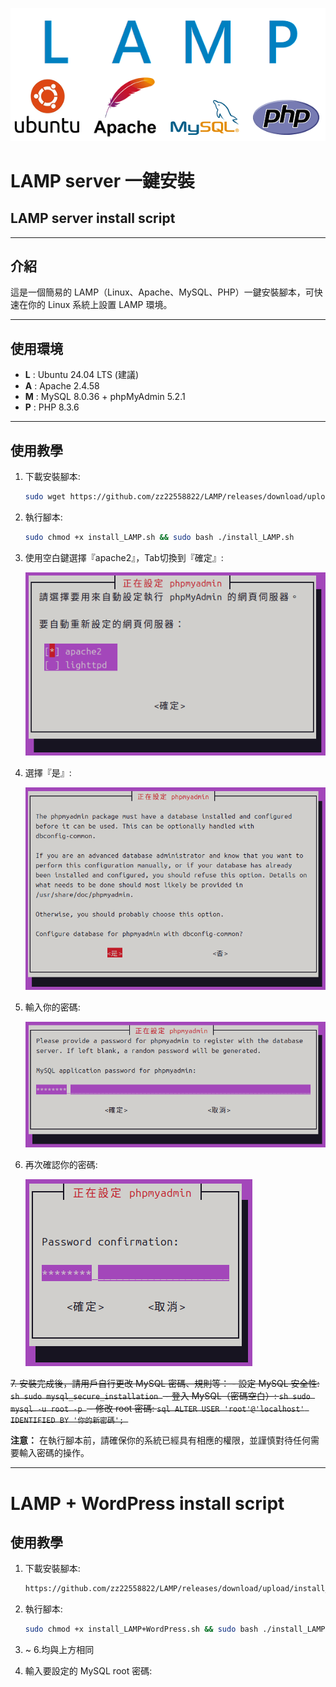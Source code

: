 ![LAMP server cover](https://github.com/zz22558822/LAMP/blob/main/img/LAMP%20server.png)
# LAMP server 一鍵安裝
## LAMP server install script

---

## 介紹
這是一個簡易的 LAMP（Linux、Apache、MySQL、PHP）一鍵安裝腳本，可快速在你的 Linux 系統上設置 LAMP 環境。

---

## 使用環境
- **L** : Ubuntu 24.04 LTS (建議)
- **A** : Apache 2.4.58
- **M** : MySQL 8.0.36 + phpMyAdmin 5.2.1
- **P** : PHP 8.3.6

---

## 使用教學
1. 下載安裝腳本:
    ```sh
    sudo wget https://github.com/zz22558822/LAMP/releases/download/upload/install_LAMP.sh
    ```

2. 執行腳本:
    ```sh
    sudo chmod +x install_LAMP.sh && sudo bash ./install_LAMP.sh
    ```

3. 使用空白鍵選擇『apache2』，Tab切換到『確定』:

    ![選擇 Apache2](https://github.com/zz22558822/LAMP/blob/main/img/phpMyAdmin1.png)
   
4. 選擇『是』:

    ![選擇 是](https://github.com/zz22558822/LAMP/blob/main/img/phpMyAdmin2.png)

5. 輸入你的密碼:

    ![輸入密碼](https://github.com/zz22558822/LAMP/blob/main/img/phpMyAdmin3.png)

6. 再次確認你的密碼:

    ![確認密碼](https://github.com/zz22558822/LAMP/blob/main/img/phpMyAdmin4.png)

~~7. 安裝完成後，請用戶自行更改 MySQL 密碼、規則等：
    - 設定 MySQL 安全性:
      ```sh
      sudo mysql_secure_installation
      ```
    - 登入 MySQL（密碼空白）:
      ```sh
      sudo mysql -u root -p
      ```
    - 修改 root 密碼:
      ```sql
      ALTER USER 'root'@'localhost' IDENTIFIED BY '你的新密碼';
      ```~~

**注意：** 在執行腳本前，請確保你的系統已經具有相應的權限，並謹慎對待任何需要輸入密碼的操作。


---
# LAMP + WordPress install script

## 使用教學
1. 下載安裝腳本:
    ```sh
    https://github.com/zz22558822/LAMP/releases/download/upload/install_LAMP+WordPress.sh
    ```

2. 執行腳本:
    ```sh
    sudo chmod +x install_LAMP+WordPress.sh && sudo bash ./install_LAMP+WordPress.sh
    ```
3. ~ 6.均與上方相同

7. 輸入要設定的 MySQL root 密碼:
